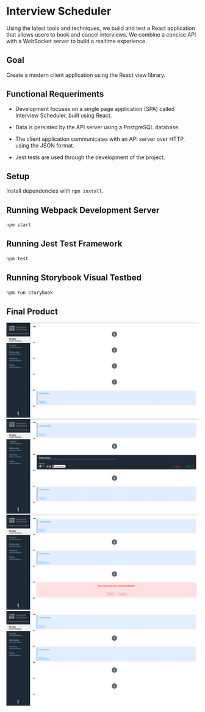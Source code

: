 # Interview Scheduler

Using the latest tools and techniques, we build and test a React application that allows users to book and cancel interviews. We combine a concise API with a WebSocket server to build a realtime experience.

## Goal

Create a modern client application using the React view library.

## Functional Requeriments
- Development focuses on a single page application (SPA) called Interview Scheduler, built using React.

- Data is persisted by the API server using a PostgreSQL database.

- The client application communicates with an API server over HTTP, using the JSON format.

- Jest tests are used through the development of the project.
## Setup

Install dependencies with `npm install`.

## Running Webpack Development Server

```sh
npm start
```

## Running Jest Test Framework

```sh
npm test
```

## Running Storybook Visual Testbed

```sh
npm run storybook
```

## Final Product

!["Scheduler App for Monday."](https://github.com/lucasapin/scheduler/blob/master/docs/scheduler-home-screen.png?raw=true)
!["One appointment created and another one in progress and spots for the day updated."](https://github.com/lucasapin/scheduler/blob/master/docs/scheduler-create-interview.png?raw=true)
!["Delete Appointment confirmation page."](https://github.com/lucasapin/scheduler/blob/master/docs/scheduler-delete-appointment.png?raw=true)
!["Page after deleted appointment."](https://github.com/lucasapin/scheduler/blob/master/docs/scheduler-after-appointment-deleted.png?raw=true)